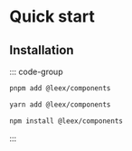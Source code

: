 # Quick start

## Installation

::: code-group

```bash [pnpm]
pnpm add @leex/components
```

```bash [Yarn]
yarn add @leex/components
```

```bash [npm]
npm install @leex/components
```

:::
